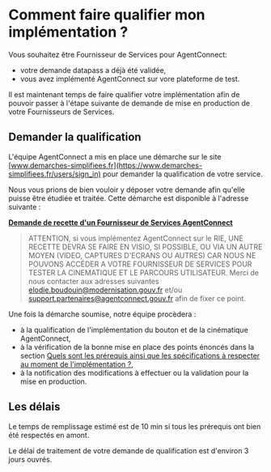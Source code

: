# Comment faire qualifier mon implémentation ?

Vous souhaitez être Fournisseur de Services pour AgentConnect: 

- votre demande datapass a déjà été validée,
- vous avez implémenté AgentConnect sur vore plateforme de test. 

Il est maintenant temps de faire qualifier votre implémentation afin de pouvoir passer à l'étape suivante de demande de mise en production de votre Fournisseurs de Services. 

## Demander la qualification

L'équipe AgentConnect a mis en place une démarche sur le site [www.demarches-simplifiees.fr](https://www.demarches-simplifiees.fr/users/sign_in) pour demander la qualification de votre service. 

Nous vous prions de bien vouloir y déposer votre demande afin qu'elle puisse être étudiée et traitée. Cette démarche est disponible à l'adresse suivante : 

**[Demande de recette d'un Fournisseur de Services AgentConnect](https://www.demarches-simplifiees.fr/commencer/demande-recette-fs-fca)**

> ATTENTION, si vous implémentez AgentConnect sur le RIE, UNE RECETTE DEVRA SE FAIRE EN VISIO, SI POSSIBLE, OU VIA UN AUTRE MOYEN (VIDEO, CAPTURES D'ECRANS OU AUTRES) CAR NOUS NE POUVONS ACCÉDER A VOTRE FOURNISSEUR DE SERVICES POUR TESTER LA CINEMATIQUE ET LE PARCOURS UTILISATEUR. Merci de nous contacter aux adresses suivantes elodie.boudouin@modernisation.gouv.fr et/ou support.partenaires@agentconnect.gouv.fr afin de fixer ce point.

Une fois la démarche soumise, notre équipe procèdera :

- à la qualification de l'implémentation du bouton et de la cinématique AgentConnect,
- à la vérification de la bonne mise en place des points énoncés dans la section [Quels sont les prérequis ainsi que les spécifications à respecter au moment de l'implémentation ?](../implementation_fca/spec_recette_fca.md),
- à la notification des modifications à effectuer ou la validation pour la mise en production.

## Les délais

Le temps de remplissage estimé est de 10 min si tous les prérequis ont bien été respectés en amont. 

Le délai de traitement de votre demande de qualification est d'environ 3 jours ouvrés.
